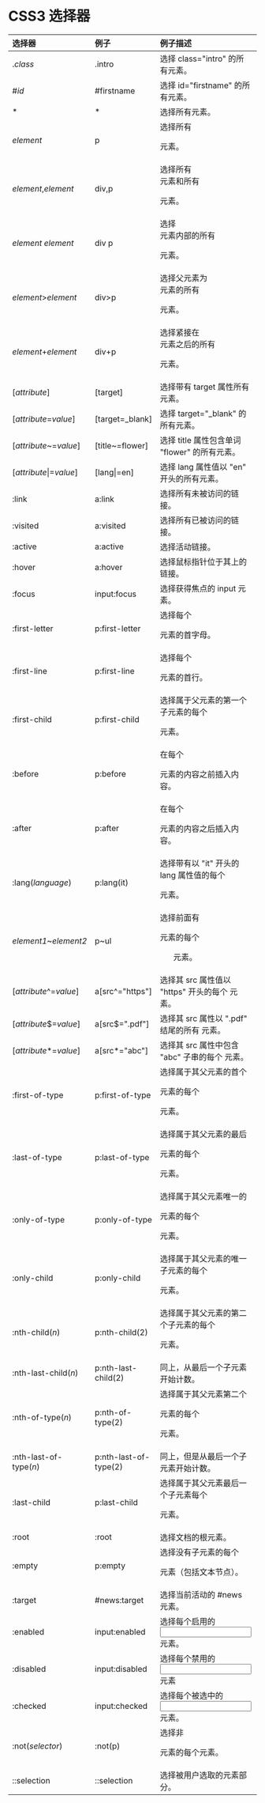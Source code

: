 # CSS3 选择器

| 选择器                                                       | 例子                  | 例子描述                                            | CSS  |
| :----------------------------------------------------------- | :-------------------- | :-------------------------------------------------- | :--- |
| .*class* | .intro                | 选择 class="intro" 的所有元素。                     | 1    |
| #*id*   | #firstname            | 选择 id="firstname" 的所有元素。                    | 1    |
| *      | *                     | 选择所有元素。                                      | 2    |
| *element* | p                     | 选择所有 <p> 元素。                                 | 1    |
| *element*,*element* | div,p                 | 选择所有 <div> 元素和所有 <p> 元素。                | 1    |
| *element* *element* | div p                 | 选择 <div> 元素内部的所有 <p> 元素。                | 1    |
| *element*>*element* | div>p                 | 选择父元素为 <div> 元素的所有 <p> 元素。            | 2    |
| *element*+*element* | div+p                 | 选择紧接在 <div> 元素之后的所有 <p> 元素。          | 2    |
| [*attribute*\] | [target]              | 选择带有 target 属性所有元素。                      | 2    |
| [*attribute*=*value*\] | [target=_blank]       | 选择 target="_blank" 的所有元素。                   | 2    |
| [*attribute*~=*value*\] | [title~=flower]       | 选择 title 属性包含单词 "flower" 的所有元素。       | 2    |
| [*attribute*\|=*value*\] | [lang\|=en]           | 选择 lang 属性值以 "en" 开头的所有元素。            | 2    |
| :link | a:link                | 选择所有未被访问的链接。                            | 1    |
| :visited | a:visited             | 选择所有已被访问的链接。                            | 1    |
| :active | a:active              | 选择活动链接。                                      | 1    |
| :hover | a:hover               | 选择鼠标指针位于其上的链接。                        | 1    |
| :focus | input:focus           | 选择获得焦点的 input 元素。                         | 2    |
| :first-letter | p:first-letter        | 选择每个 <p> 元素的首字母。                         | 1    |
| :first-line | p:first-line          | 选择每个 <p> 元素的首行。                           | 1    |
| :first-child | p:first-child         | 选择属于父元素的第一个子元素的每个 <p> 元素。       | 2    |
| :before | p:before              | 在每个 <p> 元素的内容之前插入内容。                 | 2    |
| :after | p:after               | 在每个 <p> 元素的内容之后插入内容。                 | 2    |
| :lang(*language*) | p:lang(it)            | 选择带有以 "it" 开头的 lang 属性值的每个 <p> 元素。 | 2    |
| *element1*~*element2* | p~ul                  | 选择前面有 <p> 元素的每个 <ul> 元素。               | 3    |
| [*attribute*^=*value*\] | a[src^="https"]       | 选择其 src 属性值以 "https" 开头的每个 <a> 元素。   | 3    |
| [*attribute*$=*value*\] | a[src$=".pdf"]        | 选择其 src 属性以 ".pdf" 结尾的所有 <a> 元素。      | 3    |
| [*attribute**=*value*\] | a[src*="abc"]         | 选择其 src 属性中包含 "abc" 子串的每个 <a> 元素。   | 3    |
| :first-of-type | p:first-of-type       | 选择属于其父元素的首个 <p> 元素的每个 <p> 元素。    | 3    |
| :last-of-type | p:last-of-type        | 选择属于其父元素的最后 <p> 元素的每个 <p> 元素。    | 3    |
| :only-of-type | p:only-of-type        | 选择属于其父元素唯一的 <p> 元素的每个 <p> 元素。    | 3    |
| :only-child | p:only-child          | 选择属于其父元素的唯一子元素的每个 <p> 元素。       | 3    |
| :nth-child(*n*) | p:nth-child(2)        | 选择属于其父元素的第二个子元素的每个 <p> 元素。     | 3    |
| :nth-last-child(*n*) | p:nth-last-child(2)   | 同上，从最后一个子元素开始计数。                    | 3    |
| :nth-of-type(*n*) | p:nth-of-type(2)      | 选择属于其父元素第二个 <p> 元素的每个 <p> 元素。    | 3    |
| :nth-last-of-type(*n*) | p:nth-last-of-type(2) | 同上，但是从最后一个子元素开始计数。                | 3    |
| :last-child | p:last-child          | 选择属于其父元素最后一个子元素每个 <p> 元素。       | 3    |
| :root | :root                 | 选择文档的根元素。                                  | 3    |
| :empty | p:empty               | 选择没有子元素的每个 <p> 元素（包括文本节点）。     | 3    |
| :target | #news:target          | 选择当前活动的 #news 元素。                         | 3    |
| :enabled | input:enabled         | 选择每个启用的 <input> 元素。                       | 3    |
| :disabled | input:disabled        | 选择每个禁用的 <input> 元素                         | 3    |
| :checked | input:checked         | 选择每个被选中的 <input> 元素。                     | 3    |
| :not(*selector*) | :not(p)               | 选择非 <p> 元素的每个元素。                         | 3    |
| ::selection | ::selection           | 选择被用户选取的元素部分。                          | 3    |